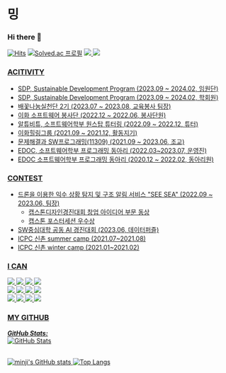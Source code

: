 # 밍

### Hi there 👋

[![Hits](https://hits.seeyoufarm.com/api/count/incr/badge.svg?url=https%3A%2F%2Fgithub.com%2F0321minji&count_bg=%23FEBBF9&title_bg=%23A7A7A7&icon=&icon_color=%23E7E7E7&title=hits&edge_flat=false)](https://hits.seeyoufarm.com)
[![Solved.ac
프로필](http://mazassumnida.wtf/api/mini/generate_badge?boj=0321minji)](https://solved.ac/0321minji)
<a href="https://dank-code.tistory.com/" target="_blank"><img src="https://img.shields.io/badge/Tistory-000000?style=flat-square&logo=Tistory&logoColor=white">
<a href="https://blog.naver.com/0321minji" target="_blank"><img src="https://img.shields.io/badge/NaverBlog-03C75A?style=flat-square&logo=Naver&logoColor=white">

### ACITIVITY
- SDP, Sustainable Development Program (2023.09 ~ 2024.02, 임원단)
- SDP, Sustainable Development Program (2023.09 ~ 2024.02, 학회원)
- 배꽃나눔실천단 2기 (2023.07 ~ 2023.08, 교육봉사 팀장)
- 이화 소프트웨어 봉사단 (2022.12 ~ 2022.06, 봉사단원)
- 알튜비튜, 소프트웨어학부 원스탑 튜터링 (2022.09 ~ 2022.12, 튜터)
- 이화힐링그룹 (2021.09 ~ 2021.12, 활동지기)
- 문제해결과 SW프로그래밍(11309) (2021.09 ~ 2023.06, 조교)  
- EDOC, 소프트웨어학부 프로그래밍 동아리 (2022.03~2023.07, 운영진)
- EDOC 소프트웨어학부 프로그래밍 동아리 (2020.12 ~ 2022.02, 동아리원)

### CONTEST
- 드론을 이용한 익수 상황 탐지 및 구조 알림 서비스 "SEE SEA" (2022.09 ~ 2023.06, 팀장)
  - 캡스톤디자인경진대회 창업 아이디어 부문 동상
  - 캡스톤 포스터세션 우수상
- SW중심대학 공동 AI 경진대회 (2023.06, 데이터퍼즐)
- ICPC 신촌 summer camp (2021.07~2021.08)
- ICPC 신촌 winter camp (2021.01~2021.02)
  
### I CAN
<img src="https://img.shields.io/badge/Python-3776AB?style=flat-square&logo=Python&logoColor=white"> <img src="https://img.shields.io/badge/Django-092E20?style=flat-square&logo=django&logoColor=white"> <img src="https://img.shields.io/badge/mysql-4479A1?style=flat-square&logo=mysql&logoColor=white"> <img src="https://img.shields.io/badge/Docker-2496ED?style=flat-square&logo=Docker&logoColor=white"> <br/>
<img src="https://img.shields.io/badge/EC2-FF9900?style=flat-square&logo=amazonec2&logoColor=white"> <img src="https://img.shields.io/badge/S3-569A31?style=flat-square&logo=amazons3&logoColor=white"> <img src="https://img.shields.io/badge/Postman-FF6C37?style=flat-square&logo=Postman&logoColor=white"> <img src="https://img.shields.io/badge/Swagger-85EA2D?style=flat-square&logo=Swagger&logoColor=white"> <br/>
<img src="https://img.shields.io/badge/github-181717?style=flat-square&logo=github&logoColor=white"> <img src="https://img.shields.io/badge/git-F05032?style=flat-square&logo=git&logoColor=white"> <img src="https://img.shields.io/badge/Slack-4A154B?style=flat-square&logo=Slack&logoColor=white"> <img src="https://img.shields.io/badge/Figma-F24E1E?style=flat-square&logo=Figma&logoColor=white">
<br/>

<!-- ## FOR COWORK
<img src="https://img.shields.io/badge/github-181717?style=flat-square&logo=github&logoColor=white"> <img src="https://img.shields.io/badge/git-F05032?style=flat-square&logo=git&logoColor=white"> <img src="https://img.shields.io/badge/Postman-FF6C37?style=flat-square&logo=Postman&logoColor=white"> <img src="https://img.shields.io/badge/Swagger-85EA2D?style=flat-square&logo=Swagger&logoColor=white">
-->

### MY GITHUB 
  <b><em>GitHub Stats:</em></b> <br/>
    <img src="https://github-readme-streak-stats.herokuapp.com/?user=0321minji" alt="GitHub Stats" /> <br/><br/>

![minji's GitHub stats](https://github-readme-stats.vercel.app/api?username=0321minji&show_icons=true&theme=swift)
![Top Langs](https://github-readme-stats.vercel.app/api/top-langs/?username=0321minji&layout=compact&theme=swift)


